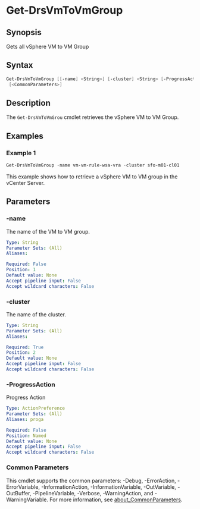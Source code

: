 # Get-DrsVmToVmGroup

## Synopsis

Gets all vSphere VM to VM Group

## Syntax

```powershell
Get-DrsVmToVmGroup [[-name] <String>] [-cluster] <String> [-ProgressAction <ActionPreference>]
 [<CommonParameters>]
```

## Description

The `Get-DrsVmToVmGrou` cmdlet retrieves the vSphere VM to VM Group.

## Examples

### Example 1

```powershell
Get-DrsVmToVmGroup -name vm-vm-rule-wsa-vra -cluster sfo-m01-cl01
```

This example shows how to retrieve a vSphere VM to VM group in the vCenter Server.

## Parameters

### -name

The name of the VM to VM group.

```yaml
Type: String
Parameter Sets: (All)
Aliases:

Required: False
Position: 1
Default value: None
Accept pipeline input: False
Accept wildcard characters: False
```

### -cluster

The name of the cluster.

```yaml
Type: String
Parameter Sets: (All)
Aliases:

Required: True
Position: 2
Default value: None
Accept pipeline input: False
Accept wildcard characters: False
```

### -ProgressAction

Progress Action

```yaml
Type: ActionPreference
Parameter Sets: (All)
Aliases: proga

Required: False
Position: Named
Default value: None
Accept pipeline input: False
Accept wildcard characters: False
```

### Common Parameters

This cmdlet supports the common parameters: -Debug, -ErrorAction, -ErrorVariable, -InformationAction, -InformationVariable, -OutVariable, -OutBuffer, -PipelineVariable, -Verbose, -WarningAction, and -WarningVariable. For more information, see [about_CommonParameters](http://go.microsoft.com/fwlink/?LinkID=113216).
